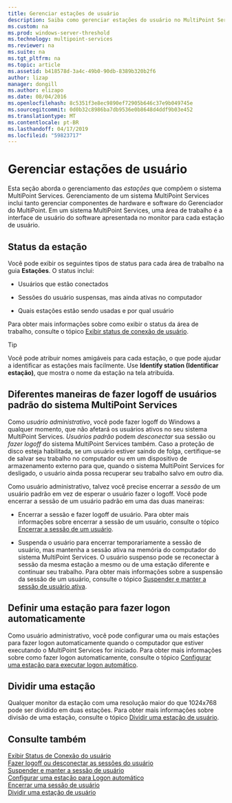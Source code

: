 ```yaml
---
title: Gerenciar estações de usuário
description: Saiba como gerenciar estações do usuário no MultiPoint Services
ms.custom: na
ms.prod: windows-server-threshold
ms.technology: multipoint-services
ms.reviewer: na
ms.suite: na
ms.tgt_pltfrm: na
ms.topic: article
ms.assetid: b418578d-3a4c-49b0-90db-8389b320b2f6
author: lizap
manager: dongill
ms.author: elizapo
ms.date: 08/04/2016
ms.openlocfilehash: 8c5351f3e8ec9890ef72905b646c37e9b049745e
ms.sourcegitcommit: 0d0b32c8986ba7db9536e0b8648d4ddf9b03e452
ms.translationtype: MT
ms.contentlocale: pt-BR
ms.lasthandoff: 04/17/2019
ms.locfileid: "59823717"
---
```

# <a name="manage-user-stations"></a>Gerenciar estações de usuário
Esta seção aborda o gerenciamento das *estações* que compõem o sistema MultiPoint Services. Gerenciamento de um sistema MultiPoint Services inclui tanto gerenciar componentes de hardware e software do Gerenciador do MultiPoint. Em um sistema MultiPoint Services, uma área de trabalho é a interface de usuário do software apresentada no monitor para cada estação de usuário.  
  
## <a name="station-status"></a>Status da estação  
Você pode exibir os seguintes tipos de status para cada área de trabalho na guia **Estações**. O status inclui:  
  
-   Usuários que estão conectados  
  
-   Sessões do usuário suspensas, mas ainda ativas no computador  
  
-   Quais estações estão sendo usadas e por qual usuário  
  
Para obter mais informações sobre como exibir o status da área de trabalho, consulte o tópico [Exibir status de conexão de usuário](View-User-Connection-Status.md).  

>[!TIP] 
> Você pode atribuir nomes amigáveis para cada estação, o que pode ajudar a identificar as estações mais facilmente. Use **Identify station (Identificar estação)**, que mostra o nome da estação na tela atribuída.
  
## <a name="different-ways-to-log-standard-users-off-of-the-multipoint-services-system"></a>Diferentes maneiras de fazer logoff de usuários padrão do sistema MultiPoint Services  
Como *usuário administrativo*, você pode fazer logoff do Windows a qualquer momento, que não afetará os usuários ativos no seu sistema MultiPoint Services. *Usuários padrão* podem *desconectar* sua sessão ou *fazer logoff* do sistema MultiPoint Services também. Caso a proteção de disco esteja habilitada, se um usuário estiver saindo de folga, certifique-se de salvar seu trabalho no computador ou em um dispositivo de armazenamento externo para que, quando o sistema MultiPoint Services for desligado, o usuário ainda possa recuperar seu trabalho salvo em outro dia.  
  
Como usuário administrativo, talvez você precise encerrar a *sessão* de um usuário padrão em vez de esperar o usuário fazer o logoff. Você pode encerrar a sessão de um usuário padrão em uma das duas maneiras:  
  
-   Encerrar a sessão e fazer logoff de usuário. Para obter mais informações sobre encerrar a sessão de um usuário, consulte o tópico [Encerrar a sessão de um usuário](End-a-User-Session.md).  
  
-   Suspenda o usuário para encerrar temporariamente a sessão de usuário, mas mantenha a sessão ativa na memória do computador do sistema MultiPoint Services. O usuário suspenso pode se reconectar à sessão da mesma estação a mesmo ou de uma estação diferente e continuar seu trabalho. Para obter mais informações sobre a suspensão da sessão de um usuário, consulte o tópico [Suspender e manter a sessão de usuário ativa](Suspend-and-Leave-User-Session-Active.md).  
  
## <a name="set-a-station-to-automatically-log-on"></a>Definir uma estação para fazer logon automaticamente  
Como usuário administrativo, você pode configurar uma ou mais estações para fazer logon automaticamente quando o computador que estiver executando o MultiPoint Services for iniciado. Para obter mais informações sobre como fazer logon automaticamente, consulte o tópico [Configurar uma estação para executar logon automático](Set-up-a-Station-for-Automatic-Logon.md).  
  
## <a name="split-a-station"></a>Dividir uma estação  
Qualquer monitor da estação com uma resolução maior do que 1024x768 pode ser dividido em duas estações. Para obter mais informações sobre divisão de uma estação, consulte o tópico [Dividir uma estação de usuário](Split-a-User-Station.md).  
  
## <a name="see-also"></a>Consulte também  
[Exibir Status de Conexão do usuário](View-User-Connection-Status.md)  
[Fazer logoff ou desconectar as sessões do usuário](Log-off-or-Disconnect-User-Sessions.md)  
[Suspender e manter a sessão de usuário](Suspend-and-Leave-User-Session-Active.md)  
[Configurar uma estação para Logon automático](Set-up-a-Station-for-Automatic-Logon.md)  
[Encerrar uma sessão de usuário](End-a-User-Session.md)  
[Dividir uma estação de usuário](Split-a-User-Station.md)